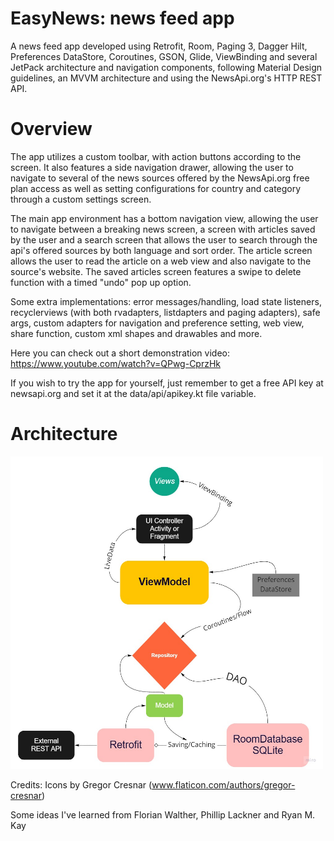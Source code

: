 # EasyNews: news feed app
A news feed app developed using Retrofit, Room, Paging 3, Dagger Hilt, Preferences DataStore, Coroutines, GSON, Glide, ViewBinding and several JetPack architecture
and navigation components, following Material Design guidelines, an MVVM architecture and using the NewsApi.org's HTTP REST API.
# Overview
The app utilizes a custom toolbar, with action buttons according to the screen. It also features a side navigation drawer, allowing the user to navigate to several
of the news sources offered by the NewsApi.org free plan access as well as setting configurations for country and category through a custom settings screen.

The main app environment has a bottom navigation view, allowing the user to navigate between a breaking news screen, a screen with
articles saved by the user and a search screen that allows the user to search through the api's offered sources by both language and sort order. The article screen
allows the user to read the article on a web view and also navigate to the source's website. The saved articles screen features a swipe to delete function with a timed "undo" pop up option.

Some extra implementations: error messages/handling, load state listeners, recyclerviews (with both rvadapters, listdapters and paging adapters), safe args, custom adapters for navigation and preference setting, web view, share function, custom xml shapes and drawables and more.

Here you can check out a short demonstration video: https://www.youtube.com/watch?v=QPwg-CprzHk

If you wish to try the app for yourself, just remember to get a free API key at newsapi.org and set it at the data/api/apikey.kt file variable.
# Architecture
<img src="https://raw.githubusercontent.com/jfransp/EasyNews-newsfeed-app/master/Flowchart%20Template.jpg" width="500" height="500" />



Credits:
Icons by Gregor Cresnar (www.flaticon.com/authors/gregor-cresnar)

Some ideas I've learned from Florian Walther, Phillip Lackner and Ryan M. Kay
